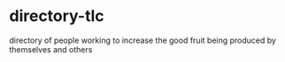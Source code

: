 # directory-tlc

directory of people working to increase the good fruit being produced by themselves and others
